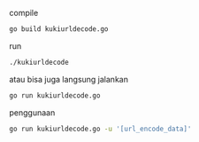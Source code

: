 compile

```bash
go build kukiurldecode.go
```

run

```bash
./kukiurldecode
```

atau bisa juga langsung jalankan

```bash
go run kukiurldecode.go
```

penggunaan

```bash
go run kukiurldecode.go -u '[url_encode_data]'
```
